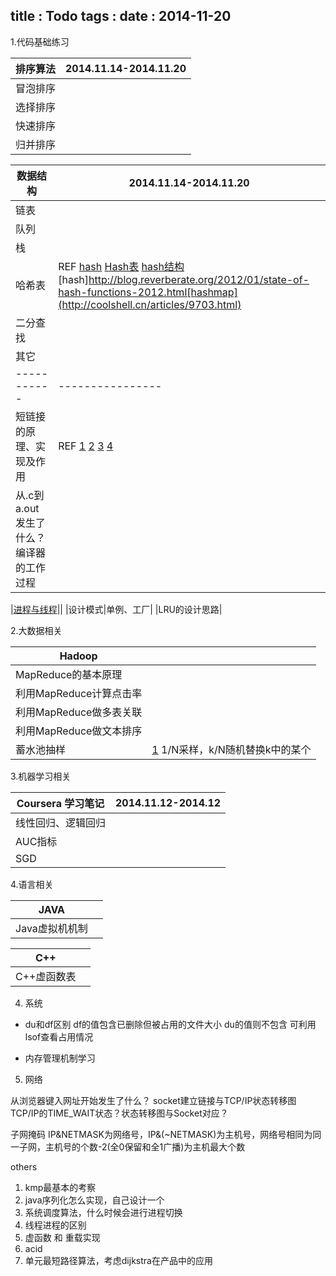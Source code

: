 title    : Todo
tags     : 
date     : 2014-11-20
---
<!--more-->
1.代码基础练习

|排序算法|2014.11.14-2014.11.20|
|-----------|----------------|  
|冒泡排序||
|选择排序||
|快速排序||
|归并排序||

|数据结构|2014.11.14-2014.11.20|
|-----------|----------------|
|链表||
|队列||
|栈||
|哈希表|REF [hash](http://burtleburtle.net/bob/hash/doobs.html) [Hash表](http://blog.csdn.net/v_JULY_v/article/details/6256463) [hash结构](http://blog.csdn.net/yankai0219/article/category/1242198)[hash]http://blog.reverberate.org/2012/01/state-of-hash-functions-2012.html[hashmap](http://coolshell.cn/articles/9703.html)|
|二分查找||
|其它||
|-----------|----------------|  
|短链接的原理、实现及作用|REF [1](http://tomfish88.iteye.com/blog/1112381) [2](http://www.zhihu.com/question/20103344) [3](http://www.guokr.com/post/81095/) [4](http://everet.org/short-url-163-gs.html)|
|从.c到a.out发生了什么？编译器的工作过程||

|[进程与线程](http://289972458.iteye.com/blog/1325189)||
|设计模式|单例、工厂|
|LRU的设计思路|



2.大数据相关

|Hadoop||
|-----------|----------------| 
|MapReduce的基本原理||
|利用MapReduce计算点击率||
|利用MapReduce做多表关联||
|利用MapReduce做文本排序||
|蓄水池抽样|[1](http://blog.jobbole.com/42550/) 1/N采样，k/N随机替换k中的某个|

3.机器学习相关

|Coursera 学习笔记|2014.11.12-2014.12|
|-----------|----------------|
|线性回归、逻辑回归||
|AUC指标||
|SGD||

4.语言相关

|JAVA||
|-----------|----------------|  
|Java虚拟机机制||

|C++||
|-----------|----------------|  
|C++虚函数表||

4. 系统

* du和df区别
df的值包含已删除但被占用的文件大小
du的值则不包含
可利用lsof查看占用情况

* 内存管理机制学习

5. 网络

从浏览器键入网址开始发生了什么？
socket建立链接与TCP/IP状态转移图
TCP/IP的TIME_WAIT状态？状态转移图与Socket对应？

子网掩码
IP&NETMASK为网络号，IP&(~NETMASK)为主机号，网络号相同为同一子网，主机号的个数-2(全0保留和全1广播)为主机最大个数




others
1. kmp最基本的考察
2. java序列化怎么实现，自己设计一个
3. 系统调度算法，什么时候会进行进程切换
4. 线程进程的区别
5. 虚函数 和 重载实现
6. acid
7. 单元最短路径算法，考虑dijkstra在产品中的应用